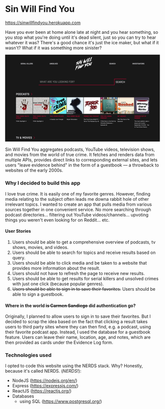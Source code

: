 # Sin Will Find You
https://sinwillfindyou.herokuapp.com

Have you ever been at home alone late at night and you hear something, so you stop what you're doing until it's dead silent, just so you can try to hear whatever it was? There's a good chance it's just the ice maker, but what if it wasn't? What if it was something more sinister?

![alt text](public/css/images/ex/final-version.png "Final view of the app")

Sin Will Find You aggregates podcasts, YouTube videos, television shows, and movies from the world of true crime. It fetches and renders data from multiple APIs, provides direct links to corresponding external sites, and lets users "leave evidence behind" in the form of a guestbook — a throwback to websites of the early 2000s.

### Why I decided to build this app
I love true crime. It is easily one of my favorite genres. However, finding media relating to the subject often leads me downa  rabbit hole of other irrelevant topics. I wanted to create an app that pulls media from various sources together in one convenient service. No more searching through podcast directories... filtering out YouTube videos/channels... upvoting things you weren't even looking for on Reddit... etc.

#### User Stories
1. Users should be able to get a comprehensive overview of podcasts, tv shows, movies, and videos.
2. Users should be able to search for topics and receive results based on query.
3. Users should be able to click media and be taken to a website that provides more information about the result.
4. Users should not have to refresh the page to receive new results.
5. Users should be able to get results for serial killers and unsolved crimes with just one click (because popular genres).
6. ~~Users should be able to sign in to save their favorites.~~ Users should be able to sign a guestbook.

#### Where in the world ~~is Carmen Sandiego~~ did authentication go?
Originally, I planned to allow users to sign in to save their favorites. But I decided to scrap the idea based on the fact that clicking a result takes users to third party sites where they can then find, e.g. a podcast, using their favorite podcast app. Instead, I used the database for a guestbook feature. Users can leave their name, location, age, and notes, which are then provided as cards under the Evidence Log form.

### Technologies used
I opted to code this website using the NERDS stack. Why? Honestly, because it's called NERDS. (*NERDS!*):
* NodeJS (https://nodejs.org/en/)
* Express (https://expressjs.com/)
* ReactJS (https://reactjs.org/)
* Databases
   * using SQL (https://www.postgresql.org/)
